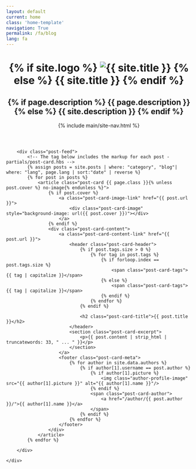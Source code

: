 ```yaml
---
layout: default
current: home
class: 'home-template'
navigation: True
permalink: /fa/blog
lang: fa
---
```


<!-- < default -->
<!-- The tag above means: insert everything in this file
into the {body} of the default.hbs template -->

<!-- The big featured header, it uses blog cover image as a BG if available -->
<!-- <header class="site-header outer {% if page.cover or site.cover %}" style="background-image:  url({% if page.cover %}{{ page.cover }}{% elsif site.cover %}{{ site.cover }}{% endif %}) {% else %}no-cover{% endif %}"> -->
<header class="site-header outer no-cover">
    <div class="inner">
        <div class="site-header-content">
            <h1 class="site-title">
                {% if site.logo %}
                    <img class="site-logo" src="{{ site.logo }}" alt="{{ site.title }}"/>
                {% else %}
                    {{ site.title }}
                {% endif %}
            </h1>
            <h2 class="site-description">
                {% if page.description %}
                    {{ page.description }}
                {% else %}
                    {{ site.description
                }}
                {% endif %}
            </h2>
        </div>
        {% include main/site-nav.html %}
    </div>
</header>

<!-- The main content area -->
<main class="site-main outer" id="site-main" role="main">
    <div class="inner">

        <div class="post-feed">
            <!-- The tag below includes the markup for each post - partials/post-card.hbs -->
            {% assign posts = site.posts | where: "category", "blog"| where: "lang", page.lang | sort:"date" | reverse %}
            {% for post in posts %}
                <article class="post-card {{ page.class }}{% unless post.cover %} no-image{% endunless %}">
                    {% if post.cover %}
                        <a class="post-card-image-link" href="{{ post.url }}">
                            <div class="post-card-image" style="background-image: url({{ post.cover }})"></div>
                        </a>
                    {% endif %}
                    <div class="post-card-content">
                        <a class="post-card-content-link" href="{{ post.url }}">
                            <header class="post-card-header">
                                {% if post.tags.size > 0 %}
                                    {% for tag in post.tags %}
                                        {% if forloop.index == post.tags.size %}
                                            <span class="post-card-tags">{{ tag | capitalize }}</span>
                                        {% else %}
                                            <span class="post-card-tags">{{ tag | capitalize }}</span>
                                        {% endif %}
                                    {% endfor %}
                                {% endif %}

                                <h2 class="post-card-title">{{ post.title }}</h2>
                            </header>
                            <section class="post-card-excerpt">
                                <p>{{ post.content | strip_html | truncatewords: 33, " ... " }}</p>
                            </section>
                        </a>
                        <footer class="post-card-meta">
                            {% for author in site.data.authors %}
                                {% if author[1].username == post.author %}
                                    {% if author[1].picture %}
                                        <img class="author-profile-image" src="{{ author[1].picture }}" alt="{{ author[1].name }}"/>
                                    {% endif %}
                                    <span class="post-card-author">
                                        <a href="/author/{{ post.author }}/">{{ author[1].name }}</a>
                                    </span>
                                {% endif %}
                            {% endfor %}
                        </footer>
                    </div>
                </article>
            {% endfor %}

        </div>

    </div>
</main>